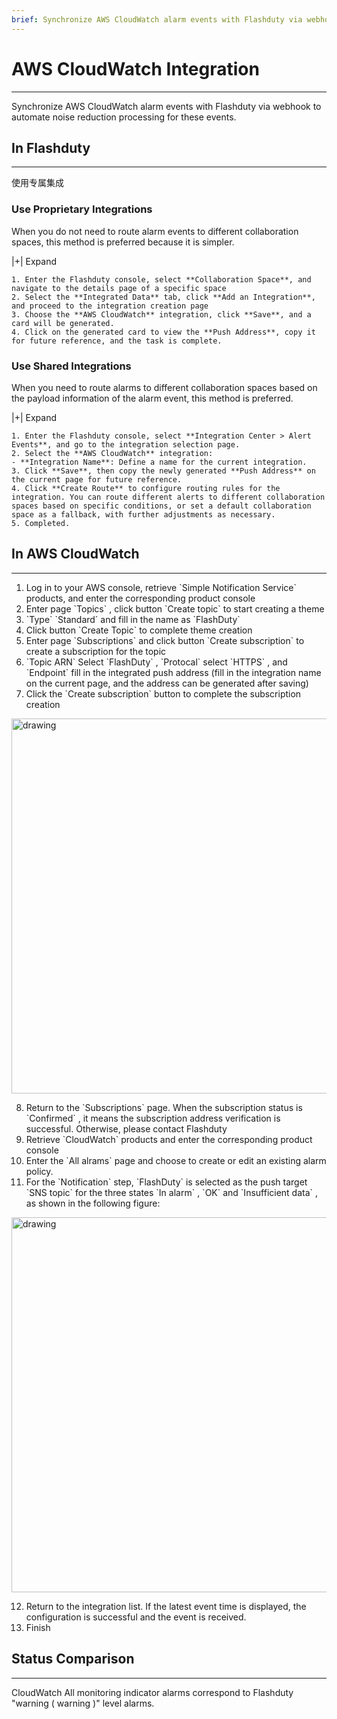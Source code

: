 ```yaml
---
brief: Synchronize AWS CloudWatch alarm events with Flashduty via webhook to automate noise reduction processing for these events
---
```


# AWS CloudWatch Integration

---

Synchronize AWS CloudWatch alarm events with Flashduty via webhook to automate noise reduction processing for these events.

## In Flashduty
---
使用专属集成

### Use Proprietary Integrations

When you do not need to route alarm events to different collaboration spaces, this method is preferred because it is simpler.


|+| Expand

    1. Enter the Flashduty console, select **Collaboration Space**, and navigate to the details page of a specific space
    2. Select the **Integrated Data** tab, click **Add an Integration**, and proceed to the integration creation page
    3. Choose the **AWS CloudWatch** integration, click **Save**, and a card will be generated.
    4. Click on the generated card to view the **Push Address**, copy it for future reference, and the task is complete.

### Use Shared Integrations

When you need to route alarms to different collaboration spaces based on the payload information of the alarm event, this method is preferred.


|+| Expand

    1. Enter the Flashduty console, select **Integration Center > Alert Events**, and go to the integration selection page.
    2. Select the **AWS CloudWatch** integration:
    - **Integration Name**: Define a name for the current integration.
    3. Click **Save**, then copy the newly generated **Push Address** on the current page for future reference.
    4. Click **Create Route** to configure routing rules for the integration. You can route different alerts to different collaboration spaces based on specific conditions, or set a default collaboration space as a fallback, with further adjustments as necessary.
    5. Completed.

## In AWS CloudWatch
---
<div id="!"><ol><li>Log in to your AWS console, retrieve `Simple Notification Service` products, and enter the corresponding product console</li><li> Enter page `Topics` , click button `Create topic` to start creating a theme</li><li> `Type` `Standard` and fill in the name as `FlashDuty`</li><li> Click button `Create Topic` to complete theme creation</li><li> Enter page `Subscriptions` and click button `Create subscription` to create a subscription for the topic</li><li> `Topic ARN` Select `FlashDuty` , `Protocal` select `HTTPS` , and `Endpoint` fill in the integrated push address (fill in the integration name on the current page, and the address can be generated after saving)</li><li> Click the `Create subscription` button to complete the subscription creation</li></ol><img alt="drawing" width="600" src="https://fcdoc.github.io/img/gwmuAGU9LJLBtiGACTpOAzBVZeYcAhCPSPh7HFKmdJ0.avif"><ol start="8"><li> Return to the `Subscriptions` page. When the subscription status is `Confirmed` , it means the subscription address verification is successful. Otherwise, please contact Flashduty</li><li> Retrieve `CloudWatch` products and enter the corresponding product console</li><li> Enter the `All alrams` page and choose to create or edit an existing alarm policy.</li><li> For the `Notification` step, `FlashDuty` is selected as the push target `SNS topic` for the three states `In alarm` , `OK` and `Insufficient data` , as shown in the following figure:</li></ol><img alt="drawing" width="600" src="https://fcdoc.github.io/img/ZWmshP-7A7IaZw8z1v9mLjFZQQc_4Z6zNv9EyxJFvY0.avif"><ol start="12"><li> Return to the integration list. If the latest event time is displayed, the configuration is successful and the event is received.</li><li> Finish</li></ol></div>

## Status Comparison
---
<div id="!"><p>CloudWatch All monitoring indicator alarms correspond to Flashduty "warning ( warning )" level alarms.</p></div>